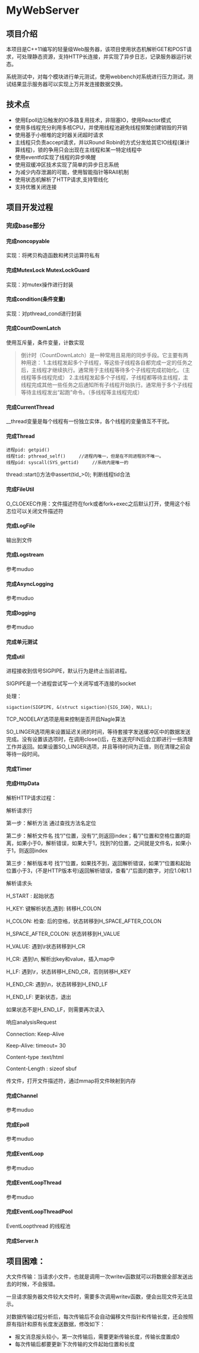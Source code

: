 # MyWebServer





## 项目介绍



本项目是C++11编写的轻量级Web服务器，该项目使用状态机解析GET和POST请求，可处理静态资源，支持HTTP长连接，并实现了异步日志，记录服务器运行状态。

系统测试中，对每个模块进行单元测试，使用webbench对系统进行压力测试，测试结果显示服务器可以实现上万并发连接数据交换。



## 技术点



- 使用Epoll边沿触发的IO多路复用技术，非阻塞IO，使用Reactor模式
- 使用多线程充分利用多核CPU，并使用线程池避免线程频繁创建销毁的开销
- 使用基于小根堆的定时器关闭超时请求
- 主线程只负责accept请求，并以Round Robin的方式分发给其它IO线程(兼计算线程)，锁的争用只会出现在主线程和某一特定线程中
- 使用eventfd实现了线程的异步唤醒
- 使用双缓冲区技术实现了简单的异步日志系统
- 为减少内存泄漏的可能，使用智能指针等RAII机制
- 使用状态机解析了HTTP请求,支持管线化
- 支持优雅关闭连接  



## 项目开发过程



### 完成base部分



#### 完成noncopyable

实现：将拷贝构造函数和拷贝运算符私有



#### 完成MutexLock MutexLockGuard

实现：对mutex操作进行封装



#### 完成condition(条件变量)

实现：对pthread_cond进行封装


#### 完成CountDownLatch

使用互斥量，条件变量，计数实现

> 倒计时（CountDownLatch）是一种常用且易用的同步手段。它主要有两种用途：
> 1.主线程发起多个子线程，等这些子线程各自都完成一定的任务之后，主线程才继续执行。通常用于主线程等待多个子线程完成初始化。（主线程等多线程完成）
> 2.主线程发起多个子线程，子线程都等待主线程，主线程完成其他一些任务之后通知所有子线程开始执行。通常用于多个子线程等待主线程发出“起跑”命令。（多线程等主线程完成）



#### 完成CurrentThread

__thread变量是每个线程有一份独立实体，各个线程的变量值互不干扰。



#### 完成Thread

```
进程pid: getpid()                 
线程tid: pthread_self()     //进程内唯一，但是在不同进程则不唯一。
线程pid: syscall(SYS_gettid)     //系统内是唯一的
```

thread::start()方法中assert(tid_>0); 判断线程tid合法



#### 完成FileUtil

O_CLOEXEC作用：文件描述符在fork或者fork+exec之后默认打开，使用这个标志位可以关闭文件描述符



#### 完成LogFile

输出到文件



#### 完成Logstream



参考muduo



#### 完成AsyncLogging



参考muduo



#### 完成logging



参考muduo



#### 完成单元测试  





#### 完成util  



进程接收到信号SIGPIPE，默认行为是终止当前进程。

SIGPIPE是一个进程尝试写一个关闭写或不连接的socket

处理：

```
sigaction(SIGPIPE, &(struct sigaction){SIG_IGN}, NULL);
```



TCP_NODELAY选项是用来控制是否开启Nagle算法



SO_LINGER选项用来设置延迟关闭的时间，等待套接字发送缓冲区中的数据发送完成。没有设置该选项时，在调用close()后，在发送完FIN后会立即进行一些清理工作并返回。如果设置SO_LINGER选项，并且等待时间为正值，则在清理之前会等待一段时间。



#### 完成Timer  





#### 完成HttpData  



解析HTTP请求过程：

解析请求行

第一步：解析方法 通过查找方法名定位

第二步：解析文件名 找“/"位置，没有”/“,则返回index；看”/"位置和空格位置的距离，如果小于0，解析错误，如果大于1，找到?的位置，之间就是文件名，如果小于1，则返回index

第三步：解析版本号 找”/“位置，如果找不到，返回解析错误，如果”/“位置和起始位置小于3，(不是HTTP版本号)返回解析错误，查看"/"后面的数字，对应1.0和1.1

解析请求头

H_START : 起始状态

H_KEY: 键解析状态,遇到: 转移H_COLON

H_COLON: 检查: 后的空格，状态转移到H_SPACE_AFTER_COLON

H_SPACE_AFTER_COLON: 状态转移到H_VALUE

H_VALUE: 遇到\r状态转移到H_CR

H_CR: 遇到\n, 解析出key和value，插入map中

H_LF: 遇到\r，状态转移H_END_CR，否则转移H_KEY

H_END_CR: 遇到\n，状态转移到H_END_LF

H_END_LF: 更新状态，退出



如果状态不是H_END_LF，则需要再次读入



响应analysisRequest 

Connection: Keep-Alive

Keep-Alive: timeout= 30

Content-type :text/html

Content-Length : sizeof sbuf

传文件，打开文件描述符，通过mmap将文件映射到内存



#### 完成Channel



参考muduo



#### 完成Epoll



参考muduo



#### 完成EventLoop



参考muduo



#### 完成EventLoopThread



参考muduo



#### 完成EventLoopThreadPool



EventLoopthread 的线程池



#### 完成Server.h



## 项目困难：



大文件传输：当请求小文件，也就是调用一次writev函数就可以将数据全部发送出去的时候，不会报错。

一旦请求服务器文件较大文件时，需要多次调用writev函数，便会出现文件无法显示。

对数据传输过程分析后，每次传输后不会自动偏移文件指针和传输长度，还会按照原有指针和原有长度发送数据，修改如下：

- 报文消息报头较小，第一次传输后，需要更新传输长度，传输长度置成0
- 每次传输后都要更新下次传输的文件起始位置和长度



